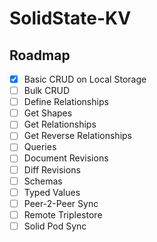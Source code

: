 # SolidState-KV

## Roadmap

- [x] Basic CRUD on Local Storage
- [ ] Bulk CRUD
- [ ] Define Relationships
- [ ] Get Shapes
- [ ] Get Relationships
- [ ] Get Reverse Relationships
- [ ] Queries
- [ ] Document Revisions
- [ ] Diff Revisions
- [ ] Schemas
- [ ] Typed Values
- [ ] Peer-2-Peer Sync
- [ ] Remote Triplestore
- [ ] Solid Pod Sync